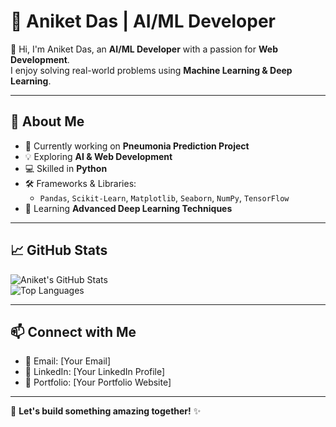 # 📌 Aniket Das | AI/ML Developer  

👋 Hi, I'm Aniket Das, an **AI/ML Developer** with a passion for **Web Development**.  
I enjoy solving real-world problems using **Machine Learning & Deep Learning**.  

---

## 🚀 About Me  
- 🔭 Currently working on **Pneumonia Prediction Project**  
- 💡 Exploring **AI & Web Development**  
- 💻 Skilled in **Python**  
- 🛠️ Frameworks & Libraries:  
  - `Pandas`, `Scikit-Learn`, `Matplotlib`, `Seaborn`, `NumPy`, `TensorFlow`  
- 🌱 Learning **Advanced Deep Learning Techniques**  

---

## 📈 GitHub Stats  
![Aniket's GitHub Stats](https://github-readme-stats.vercel.app/api?username=AniketDas&show_icons=true&theme=radical)  
![Top Languages](https://github-readme-stats.vercel.app/api/top-langs/?username=AniketDas&layout=compact&theme=radical)  

---

## 📫 Connect with Me  
- 📧 Email: [Your Email]  
- 💼 LinkedIn: [Your LinkedIn Profile]  
- 📝 Portfolio: [Your Portfolio Website]  

---

🚀 **Let's build something amazing together!** ✨  
